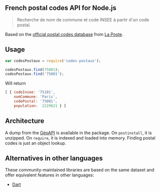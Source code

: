 French postal codes API for Node.js
------

> Recherche de nom de commune et code INSEE à partir d'un code postal.

Based on the [official postal codes database](https://www.data.gouv.fr/fr/datasets/base-officielle-des-codes-postaux/) from [La Poste](http://www.laposte.fr/).

## Usage
```js
var codesPostaux = require('codes-postaux');

codesPostaux.find(75001);
codesPostaux.find('75001');
```

Will return
```js
[ { codeInsee: '75101',
    nomCommune: 'Paris',
    codePostal: '75001',
    population:  2229621 } ]
```


## Architecture

A dump from the [GéoAPI](https://api.gouv.fr/api/geoapi.html) is available in the package.
On `postinstall`, it is unzipped.
On `require`, it is indexed and loaded into memory. Finding postal codes is just an object lookup.


## Alternatives in other languages

These community-maintained libraries are based on the same dataset and offer equivalent features in other languages:
- [Dart](https://pub.dartlang.org/packages/code_postaux)

